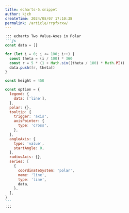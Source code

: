 ```yaml
---
title: echarts-5.snippet
author: kjch
createTime: 2024/08/07 17:10:38
permalink: /article/rrpfxrxw/
---
```

````md
::: echarts Two Value-Axes in Polar
```js
const data = []

for (let i = 0; i <= 100; i++) {
  const theta = (i / 100) * 360
  const r = 5 * (1 + Math.sin((theta / 180) * Math.PI))
  data.push([r, theta])
}

const height = 450

const option = {
  legend: {
    data: ['line'],
  },
  polar: {},
  tooltip: {
    trigger: 'axis',
    axisPointer: {
      type: 'cross',
    },
  },
  angleAxis: {
    type: 'value',
    startAngle: 0,
  },
  radiusAxis: {},
  series: [
    {
      coordinateSystem: 'polar',
      name: 'line',
      type: 'line',
      data,
    },
  ],
}
```
:::
````
